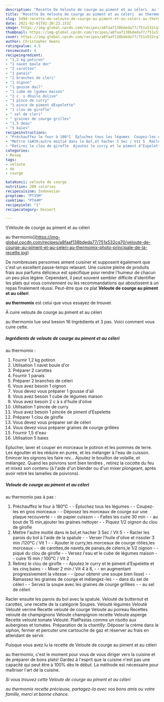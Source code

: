 ```yaml
---
description: "Recette De Veloute de courge au piment et au céleri  au thermomix"
title: "Recette De Veloute de courge au piment et au céleri  au thermomix"
slug: 5494-recette-de-veloute-de-courge-au-piment-et-au-celeri-au-thermomix
date: 2021-02-01T02:30:23.153Z
image: https://img-global.cpcdn.com/recipes/a8faaf138bdeda77/751x532cq70/veloute-de-courge-au-piment-et-au-celeri-au-thermomix-photo-principale-de-la-recette.jpg
thumbnail: https://img-global.cpcdn.com/recipes/a8faaf138bdeda77/751x532cq70/veloute-de-courge-au-piment-et-au-celeri-au-thermomix-photo-principale-de-la-recette.jpg
cover: https://img-global.cpcdn.com/recipes/a8faaf138bdeda77/751x532cq70/veloute-de-courge-au-piment-et-au-celeri-au-thermomix-photo-principale-de-la-recette.jpg
author: Christopher Owens
ratingvalue: 4.5
reviewcount: 4
recipeingredient:
- "1,2 kg potiron"
- "1 navet boule dor"
- "2 carottes"
- "1 panais"
- "2 branches de cleri"
- "1 oignon"
- "1 gousse dail"
- "1 cube de lgumes maison"
- "2 c  s dhuile dolive"
- "1 pince de curry"
- "1 pince de piment dEspelette"
- "1 clou de girofle"
- " sel de cleri"
- " graines de courge grilles"
- "1,5 deau"
- "5 baies"
recipeinstructions:
- "Préchauffez le four à 180°C  Épluchez tous les légumes  Coupez-les en gros morceaux  Déposez les morceaux de courge sur une plaque recouverte  de papier cuisson  Faites les cuire 30 min  au bout de 15 min,ajouter les graines nettoyer  Piquez 1/2 oignon du clou de girofle"
- "Mettre l&#39;autre moitié dans le bol,et hacher 3 Sec / Vit 5  Racler les parois du bol à l&#39;aide de la spatule  Verser l&#39;huile d&#39;olive et rissoler 3 min /120°C / Vit 1  Ajouter le curry,les morceaux de courge rôties,les morceaux  de carottes,de navets,de panais,de céleris,le 1/2 oignon  piqué du clou de girofle  Versez l&#39;eau et le cube de légumes maison  cuire 15 min / 100°C / Vit 2"
- "Retirez le clou de girofle  Ajoutez le curry et le piment d’Espelette et les cinq baies  Mixer 2 min / Vit 4 à 8,  en augmentant progressivement la vitesse  (pour obtenir une soupe bien lisse)  Ramassez les graines de courge et mélangez-les  dans du sel de céleri  Servez la soupe avec les graines de courge grillées  au sel de céleri"
categories:
- Resep
tags:
- veloute
- de
- courge

katakunci: veloute de courge 
nutrition: 209 calories
recipecuisine: Indonesian
preptime: "PT35M"
cooktime: "PT44M"
recipeyield: "1"
recipecategory: Dessert

---
```



![Veloute de courge au piment et au céleri

au thermomix](https://img-global.cpcdn.com/recipes/a8faaf138bdeda77/751x532cq70/veloute-de-courge-au-piment-et-au-celeri-au-thermomix-photo-principale-de-la-recette.jpg)

De nombreuses personnes aiment cuisiner et supposent également que c'est un excellent passe-temps relaxant. Une cuisine pleine de produits frais aux parfums délicieux est spécifique pour rendre l'humeur de chacun un peu plus légère. Cependant, il peut souvent sembler difficile d'identifier les plats qui vous conviennent ou les recommandations qui aboutissent à un repas finalement réussi. Peut-être que ce plat <strong> Veloute de courge au piment et au céleri

au thermomix </strong> est celui que vous essayez de trouver.

<!--inarticleads1-->

À cuire veloute de courge au piment et au céleri

au thermomix tue seul besion 16 Ingrédients et 3 pas. Voici comment vous cuire cette.

##### Ingrédients de veloute de courge au piment et au céleri

au thermomix :

1. Fournir 1,2 kg potiron
1. Utilisation 1 navet boule d&#39;or
1. Préparer 2 carottes
1. Fournir 1 panais
1. Préparer 2 branches de céleri
1. Vous avez besoin 1 oignon
1. Vous devez vous préparer 1 gousse d&#39;ail
1. Vous avez besoin 1 cube de légumes maison
1. Vous avez besoin 2 c à s d&#39;huile d&#39;olive
1. Utilisation 1 pincée de curry
1. Vous avez besoin 1 pincée de piment d’Espelette
1. Préparer 1 clou de girofle
1. Vous devez vous préparer  sel de céleri
1. Vous devez vous préparer  graines de courge grillées
1. Fournir 1,5 d&#39;eau
1. Utilisation 5 baies


Eplucher, laver et couper en morceaux le potiron et les pommes de terre. Les égoutter et les réduire en purée, et les mélanger à l&#39;eau de cuisson. Emincer les oignons les faire rev… Ajoutez le bouillon de volaille, et mélangez. Quand les poivrons sont bien tendres , retirez la cocotte du feu et mixez son contenu (à l&#39;aide d&#39;un blender ou d&#39;un mixer plongeant, après avoir retiré les lamelles de poivrons). 

<!--inarticleads2-->

##### Veloute de courge au piment et au céleri

au thermomix pas à pas :

1. Préchauffez le four à 180°C -  - Épluchez tous les légumes -  - Coupez-les en gros morceaux -  - Déposez les morceaux de courge sur une plaque recouverte -  - de papier cuisson -  - Faites les cuire 30 min -  - au bout de 15 min,ajouter les graines nettoyer -  - Piquez 1/2 oignon du clou de girofle
1. Mettre l&#39;autre moitié dans le bol,et hacher 3 Sec / Vit 5 -  - Racler les parois du bol à l&#39;aide de la spatule -  - Verser l&#39;huile d&#39;olive et rissoler 3 min /120°C / Vit 1 -  - Ajouter le curry,les morceaux de courge rôties,les morceaux -  - de carottes,de navets,de panais,de céleris,le 1/2 oignon -  - piqué du clou de girofle -  - Versez l&#39;eau et le cube de légumes maison -  - cuire 15 min / 100°C / Vit 2
1. Retirez le clou de girofle -  - Ajoutez le curry et le piment d’Espelette et les cinq baies -  - Mixer 2 min / Vit 4 à 8, -  - en augmentant progressivement la vitesse -  - (pour obtenir une soupe bien lisse) -  - Ramassez les graines de courge et mélangez-les -  - dans du sel de céleri -  - Servez la soupe avec les graines de courge grillées -  - au sel de céleri


Racler ensuite les parois du bol avec la spatule. Velouté de butternut et carottes, une recette de la catégorie Soupes. Velouté légumes Velouté Velouté verrine Recette velouté de courge Veloute au poireau Recettes velouté de champignons Veloute champignon recette Veloute asperge Recette velouté tomate Velouté. PlatPastas comme un risotto aux aubergines et tomates. Préparation de la chantilly: Déposer la crème dans le siphon, fermer et percuter une cartouche de gaz et réserver au frais en attendant de servir. 

<!--inarticleads1-->

<p>
Puisque vous avez lu la recette de Veloute de courge au piment et au céleri

au thermomix, c'est le moment pour vous de vous diriger vers la cuisine et de préparer de bons plats! Gardez à l'esprit que la cuisine n'est pas une capacité qui peut être à 100% dès le début. La méthode est nécessaire pour maîtriser l'art de la cuisine.
</p>

<p>
<i>Si vous trouvez cette Veloute de courge au piment et au céleri

au thermomix recette précieuse, partagez-la avec vos bons amis ou votre famille, merci et bonne chance.</i>
</p>
